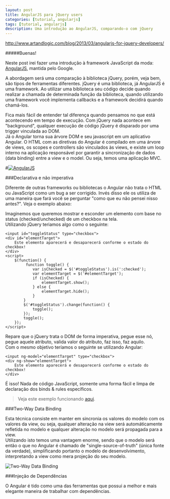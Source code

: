 ```yaml
---
layout: post
title: AngularJS para jQuery users
categories: [tutorial, angularjs]
tags: [tutorial, angularjs]
description: Uma introdução ao AngularJS, comparando-o com jQuery
---
```

http://www.artandlogic.com/blog/2013/03/angularjs-for-jquery-developers/

#####Buenas!

Neste post irei fazer uma introdução à framework JavaScript da moda: [AngularJS](https://angularjs.org/), mantida pelo Google.  

A abordagem será uma comparação à biblioteca jQuery, porém, veja bem, são tipos de ferramentas diferentes. jQuery é uma biblioteca, já AngularJS é uma framework. Ao utilizar uma biblioteca seu código decide quando realizar a chamada de determinada função da biblioteca, quando utilizando uma framework você implementa callbacks e a framework decidirá quando chamá-los.

Fica mais fácil de entender tal diferença quando pensamos no que está acontecendo em tempo de execução. Com jQuery nada acontece em "background", qualquer execução de código jQuery é disparado por uma trigger vinculada ao DOM.  
Já o Angular torna sua árvore DOM e seu javascript em um aplicativo Angular. O HTML com as diretivas do Angular é compilado em uma árvore de views, os scopes e controllers são vinculados às views, e existe um loop interno na aplicação responsável por garantir a sincronização de dados (data binding) entre a view e o model. Ou seja, temos uma aplicação MVC.

#[![AngularJS](https://angularjs.org/img/AngularJS-large.png)](https://angularjs.org/)  

###Declarativa e não imperativa

Diferente de outras frameworks ou bibliotecas o Angular não trata o HTML ou JavaScript como um bug a ser corrigido. Invés disso ele os utiliza de uma maneira que fará você se perguntar "como que eu não pensei nisso antes?". Veja o exemplo abaixo:

Imaginemos que queremos mostrar e esconder um elemento com base no status (checked/unchecked) de um checkbox na tela.  
Utilizando jQuery teriamos algo como o seguinte:

```
<input id="toggleStatus" type="checkbox">
<div id="elementTarget">
    Este elemento aparecerá e desaparecerá conforme o estado do checkbox!
</div>
<script>
    $(function() {
         function toggle() {
            var isChecked = $('#toggleStatus').is(':checked');
            var elementTarget = $('#elementTarget');
            if (isChecked) {
                elementTarget.show();
            } else {
                elementTarget.hide();
            }
        }
        $('#toggleStatus').change(function() {
            toggle();
        });
        toggle();
    });
</script>
```

Repare que o jQuery trata o DOM de forma imperativa, pegue esse nó, pegue aquele atributo, valida valor do atributo, faz isso, faz aquilo.  
Com o mesmo objetivo teríamos o seguinte se utilizando Angular:

```
<input ng-model="elementTarget" type="checkbox">
<div ng-show="elementTarget">
    Este elemento aparecerá e desaparecerá conforme o estado do checkbox!
</div>
```

É isso! Nada de código JavaScript, somente uma forma fácil e limpa de declaração dos binds & rules específicos.

> Veja este exemplo funcionando [aqui](http://jsfiddle.net/Y2M3r/1094/).

###Two-Way Data Binding

Esta técnica consiste em manter em sincronia os valores do modelo com os valores da view, ou seja, qualquer alteração na view será automáticamente refletida no modelo e qualquer alteração no modelo será propagada para a view.  
Utilizando isto temos uma vantagem enorme, sendo que o modelo será então o que no Angular é chamado de "single-source-of-truth" (única fonte da verdade), simplificando portanto o modelo de desenvolvimento, interpretando a view como mera projeção do seu modelo.

![Two-Way Data Binding](https://docs.angularjs.org/img/Two_Way_Data_Binding.png)

###Injeção de Dependências

O Angular é tido como uma das ferramentas que possui a melhor e mais elegante maneira de trabalhar com dependências.  
